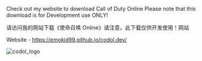 Check out my website to download Call of Duty Online
Please note that this download is for Development use ONLY!

请访问我的网站下载《使命召唤 Online》请注意，此下载仅供开发使用！网站

Website - https://emokid99.github.io/codol.dev/

![codol_logo](https://github.com/emokid99/codol.dev/assets/46846645/56bccd2d-5884-4b75-8895-e974105230d1)
